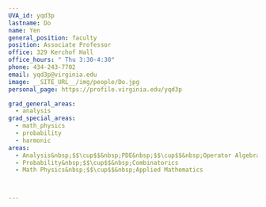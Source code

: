 ```yaml
---
UVA_id: yqd3p
lastname: Do
name: Yen
general_position: faculty
position: Associate Professor
office: 329 Kerchof Hall
office_hours: " Thu 3:30-4:30"
phone: 434-243-7702
email: yqd3p@virginia.edu
image: __SITE_URL__/img/people/Do.jpg
personal_page: https://profile.virginia.edu/yqd3p

grad_general_areas:
  - analysis
grad_special_areas:
  - math_physics
  - probability
  - harmonic
areas:
  - Analysis&nbsp;$$\cup$$&nbsp;PDE&nbsp;$$\cup$$&nbsp;Operator Algebras
  - Probability&nbsp;$$\cup$$&nbsp;Combinatorics
  - Math Physics&nbsp;$$\cup$$&nbsp;Applied Mathematics



---
```

